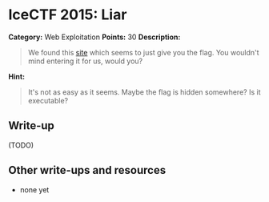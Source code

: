 # IceCTF 2015: Liar

**Category:** Web Exploitation
**Points:** 30
**Description:** 

> We found this <a target='_blank' href='/problem-static/stage1/web/liar/liar.html'>site</a> which seems to just give you the flag. You wouldn't mind entering it for us, would you?

**Hint:**

> It's not as easy as it seems. Maybe the flag is hidden somewhere? Is it executable?

## Write-up

(TODO)

## Other write-ups and resources

* none yet
